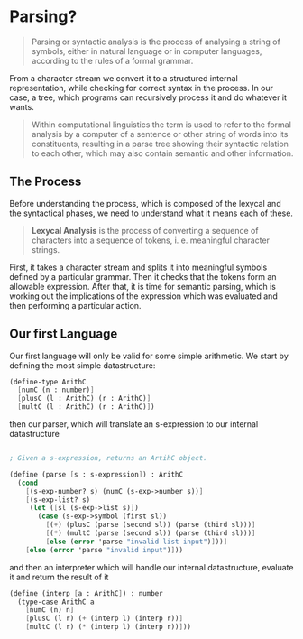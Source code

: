 # Parsing?

>   Parsing or syntactic analysis is the process of analysing a string of symbols, either in natural language or in computer languages, according to the rules of a formal grammar.

From a character stream we convert it to a structured internal representation, while checking for correct syntax in the process. In our case, a tree, which programs can recursively process it and do whatever it wants.

>   Within computational linguistics the term is used to refer to the formal analysis by a computer of a sentence or other string of words into its constituents, resulting in a parse tree showing their syntactic relation to each other, which may also contain semantic and other information.

## The Process

Before understanding the process, which is composed of the lexycal and the syntactical phases, we need to understand what it means each of these.

>    **Lexycal Analysis** is the process of converting a sequence of characters into a sequence of tokens, i. e. meaningful character strings.

First, it takes a character stream and splits it into meaningful symbols defined by a particular grammar. Then it checks that the tokens form an allowable expression. After that, it is time for semantic parsing, which is working out the implications of the expression which was evaluated and then performing a particular action.

## Our first Language

Our first language will only be valid for some simple arithmetic. We start by defining the most simple datastructure:

```scheme
(define-type ArithC
  [numC (n : number)]
  [plusC (l : ArithC) (r : ArithC)]
  [multC (l : ArithC) (r : ArithC)])
```

then our parser, which will translate an s-expression to our internal datastructure

```scheme

; Given a s-expression, returns an ArtihC object.

(define (parse [s : s-expression]) : ArithC
  (cond
    [(s-exp-number? s) (numC (s-exp->number s))]
    [(s-exp-list? s)
     (let ([sl (s-exp->list s)])
       (case (s-exp->symbol (first sl))
         [(+) (plusC (parse (second sl)) (parse (third sl)))]
         [(*) (multC (parse (second sl)) (parse (third sl)))]
         [else (error 'parse "invalid list input")]))]
    [else (error 'parse "invalid input")]))
```

and then an interpreter which will handle our internal datastructure, evaluate it and return the result of it

```scheme
(define (interp [a : ArithC]) : number
  (type-case ArithC a
    [numC (n) n]
    [plusC (l r) (+ (interp l) (interp r))]
    [multC (l r) (* (interp l) (interp r))]))
```

